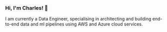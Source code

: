 ### Hi, I'm Charles! 👋

I am currently a Data Engineer, specialising in architecting and building end-to-end data and ml pipelines using AWS and Azure cloud services.
